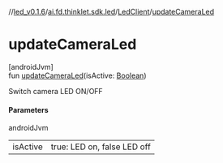 //[led_v0.1.6](../../../index.md)/[ai.fd.thinklet.sdk.led](../index.md)/[LedClient](index.md)/[updateCameraLed](update-camera-led.md)

# updateCameraLed

[androidJvm]\
fun [updateCameraLed](update-camera-led.md)(isActive: [Boolean](https://kotlinlang.org/api/latest/jvm/stdlib/kotlin/-boolean/index.html))

Switch camera LED ON/OFF

#### Parameters

androidJvm

| | |
|---|---|
| isActive | true: LED on, false LED off |
